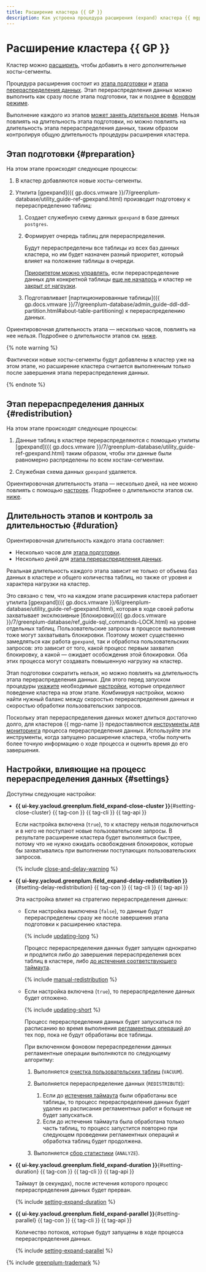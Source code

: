 ```yaml
---
title: Расширение кластера {{ GP }}
description: Как устроена процедура расширения (expand) кластера {{ mgp-full-name }}.
---
```


# Расширение кластера {{ GP }}

Кластер можно [расширить](../operations/cluster-expand.md), чтобы добавить в него дополнительные хосты-сегменты.

Процедура расширения состоит из [этапа подготовки](#preparation) и [этапа перераспределения данных](#redistribution). Этап перераспределения данных можно выполнить как сразу после этапа подготовки, так и позднее в [фоновом режиме](#setting-delay-redistribution).

Выполнение каждого из этапов [может занять длительное время](#duration). Нельзя повлиять на длительность этапа подготовки, но можно повлиять на длительность этапа перераспределения данных, таким образом контролируя общую длительность процедуры расширения кластера.

## Этап подготовки {#preparation}

На этом этапе происходят следующие процессы:

1. В кластер добавляются новые хосты-сегменты.
1. Утилита [gpexpand]({{ gp.docs.vmware }}/7/greenplum-database/utility_guide-ref-gpexpand.html) производит подготовку к перераспределению таблиц:

    1. Создает служебную схему данных `gpexpand` в базе данных `postgres`.

    1. Формирует очередь таблиц для перераспределения.

        Будут перераспределены все таблицы из всех баз данных кластера, но им будет назначен разный приоритет, который влияет на положение таблицы в очереди.

        [Приоритетом можно управлять](../operations/cluster-expand.md#table-priority), если перераспределение данных для конкретной таблицы [еще не началось](../operations/cluster-expand.md#redistribute-monitoring) и кластер не [закрыт от нагрузки](#setting-close-cluster).

    1. Подготавливает [партиционированные таблицы]({{ gp.docs.vmware }}/7/greenplum-database/admin_guide-ddl-ddl-partition.html#about-table-partitioning) к перераспределению данных.

Ориентировочная длительность этапа — несколько часов, повлиять на нее нельзя. Подробнее о длительности этапов см. [ниже](#duration).

{% note warning %}

Фактически новые хосты-сегменты будут добавлены в кластер уже на этом этапе, но расширение кластера считается выполненным только после завершения этапа перераспределения данных.

{% endnote %}

## Этап перераспределения данных {#redistribution}

На этом этапе происходят следующие процессы:

1. Данные таблиц в кластере перераспределяются с помощью утилиты [gpexpand]({{ gp.docs.vmware }}/7/greenplum-database/utility_guide-ref-gpexpand.html) таким образом, чтобы эти данные были равномерно распределены по всем хостам-сегментам.

1. Служебная схема данных `gpexpand` удаляется.

Ориентировочная длительность этапа — несколько дней, на нее можно повлиять с помощью [настроек](#settings). Подробнее о длительности этапов см. [ниже](#duration).

## Длительность этапов и контроль за длительностью {#duration}

Ориентировочная длительность каждого этапа составляет:

* Несколько часов для [этапа подготовки](#preparation).
* Несколько дней для [этапа перераспределения данных](#redistribution).

Реальная длительность каждого этапа зависит не только от объема баз данных в кластере и общего количества таблиц, но также от уровня и характера нагрузки на кластер.

Это связано с тем, что на каждом этапе расширения кластера работает утилита [gpexpand]({{ gp.docs.vmware }}/6/greenplum-database/utility_guide-ref-gpexpand.html), которая в ходе своей работы захватывает эксклюзивные [блокировки]({{ gp.docs.vmware }}/7/greenplum-database/ref_guide-sql_commands-LOCK.html) на уровне отдельных таблиц. Пользовательские запросы в процессе выполнения тоже могут захватывать блокировки. Поэтому может существенно замедляться как работа `gpexpand`, так и обработка пользовательских запросов: это зависит от того, какой процесс первым захватил блокировку, а какой — ожидает особождения этой блокировки. Оба этих процесса могут создавать повышенную нагрузку на кластер.

Этап подготовки сократить нельзя, но можно повлиять на длительность этапа перераспределения данных. Для этого перед запуском процедуры [укажите](../operations/cluster-expand.md) необходимые [настройки](#settings), которые определяют поведение кластера на этом этапе. Комбинируя настройки, можно найти нужный баланс между скоростью перераспределения данных и скоростью обработки пользовательских запросов.

Поскольку этап перераспределения данных может длиться достаточно долго, для кластеров {{ mgp-name }} предоставляются [инструменты для мониторинга](../operations/cluster-expand.md#redistribute-monitoring) процесса перераспределения данных. Используйте эти инструменты, когда запущено расширение кластера, чтобы получить более точную информацию о ходе процесса и оценить время до его завершения.

## Настройки, влияющие на процесс перераспределения данных {#settings}

Доступны следующие настройки:

* **{{ ui-key.yacloud.greenplum.field_expand-close-cluster }}**{#setting-close-cluster} {{ tag-con }} {{ tag-cli }} {{ tag-api }}

    Если настройка включена (`true`), то к кластеру нельзя подключиться и в него не поступают новые пользовательские запросы. В результате расширение кластера будет выполняться быстрее, потому что не нужно ожидать освобождения блокировок, которые бы захватывались при выполнении поступающих пользовательских запросов.

    {% include [close-and-delay-warning](../../_includes/mdb/mgp/expand/close-and-delay-warning.md) %}

* **{{ ui-key.yacloud.greenplum.field_expand-delay-redistribution }}**{#setting-delay-redistribution} {{ tag-con }} {{ tag-cli }} {{ tag-api }}

    Эта настройка влияет на стратегию перераспределения данных:

    * Если настройка выключена (`false`), то данные будут перераспределены сразу же после завершения этапа подготовки к расширению кластера.

        {% include [updating-long](../../_includes/mdb/mgp/expand/updating-long.md) %}

        Процесс перераспределения данных будет запущен однократно и продлится либо до завершения перераспределения всех таблиц в кластере, либо [до истечения соответствующего таймаута](#setting-duration).

        {% include [manual-redistribution](../../_includes/mdb/mgp/expand/manual-redistribution.md) %}

    * Если настройка включена (`true`), то перераспределение данных будет отложено.

        {% include [updating-short](../../_includes/mdb/mgp/expand/updating-short.md) %}

        Процесс перераспределения данных будет запускаться по расписанию во время выполнения [регламентных операций](./maintenance.md#regular-ops) до тех пор, пока не будут обработаны все таблицы.

        При включенном фоновом перераспределении данных регламентные операции выполняются по следующему алгоритму:

        1. Выполняется [очистка пользовательских таблиц](./maintenance.md#custom-table-vacuum) (`VACUUM`).

        1. Выполняется перераспределение данных (`REDISTRIBUTE`):

            1. Если до [истечения таймаута](#setting-duration) были обработаны все таблицы, то процесс перераспределения данных будет удален из расписания регламентных работ и больше не будет запускаться.
            1. Если до истечения таймаута была обработана только часть таблиц, то процесс запустится повторно при следующем проведении регламентных операций и обработка таблиц будет продолжена.

        1. Выполняется [сбор статистики](./maintenance.md#get-statistics) (`ANALYZE`).

* **{{ ui-key.yacloud.greenplum.field_expand-duration }}**{#setting-duration} {{ tag-con }} {{ tag-cli }} {{ tag-api }}

    Таймаут (в секундах), после истечения которого процесс перераспределения данных будет прерван.

    {% include [setting-expand-duration](../../_includes/mdb/mgp/expand/setting-expand-duration.md) %}

* **{{ ui-key.yacloud.greenplum.field_expand-parallel }}**{#setting-parallel} {{ tag-con }} {{ tag-cli }} {{ tag-api }}

    Количество потоков, которые будут запущены в ходе процесса перераспределения данных.

    {% include [setting-expand-parallel](../../_includes/mdb/mgp/expand/setting-expand-parallel.md) %}

{% include [greenplum-trademark](../../_includes/mdb/mgp/trademark.md) %}
